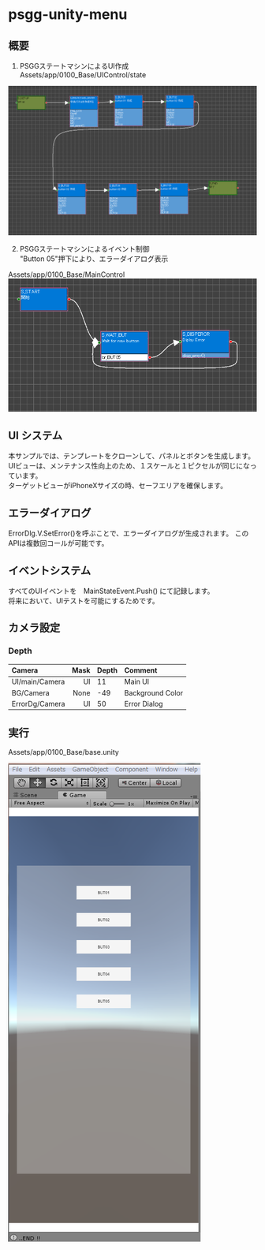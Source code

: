 # psgg-unity-menu

## 概要

1. PSGGステートマシンによるUI作成  
Assets/app/0100_Base/UIControl/state  

![UI state machine](https://raw.githubusercontent.com/NNNIC/psgg-unity-menu/master/web/ui.png)

2. PSGGステートマシンによるイベント制御  
"Button 05"押下により、エラーダイアログ表示   

Assets/app/0100_Base/MainControl  
![Main state machine](https://raw.githubusercontent.com/NNNIC/psgg-unity-menu/master/web/main.png)

## UI システム

本サンプルでは、テンプレートをクローンして、パネルとボタンを生成します。  
UIビューは、メンテナンス性向上のため、１スケールと１ピクセルが同じになっています。  
ターゲットビューがiPhoneXサイズの時、セーフエリアを確保します。


## エラーダイアログ

ErrorDlg.V.SetError()を呼ぶことで、エラーダイアログが生成されます。
このAPIは複数回コールが可能です。

## イベントシステム

すべてのUIイベントを　MainStateEvent.Push() にて記録します。  
将来において、UIテストを可能にするためです。

## カメラ設定

### Depth

|Camera|Mask|Depth|Comment|
|:--|--:|:--|:--|
|UI/main/Camera|UI|11| Main UI |
|BG/Camera |None|-49|Background Color|
|ErrorDg/Camera|UI|50| Error Dialog|


## 実行

Assets/app/0100_Base/base.unity

![app](https://raw.githubusercontent.com/NNNIC/psgg-unity-menu/master/web/ap.png)





